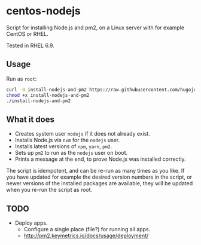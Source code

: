 # centos-nodejs

Script for installing Node.js and pm2, on a Linux server with for example CentOS or RHEL.

Tested in RHEL 6.9.

## Usage

Run as `root`:

```bash
curl -O install-nodejs-and-pm2 https://raw.githubusercontent.com/hugojosefson/centos-nodejs/master/install-nodejs-and-pm2
chmod +x install-nodejs-and-pm2
./install-nodejs-and-pm2
```

## What it does

 * Creates system user `nodejs` if it does not already exist.
 * Installs Node.js via `nvm` for the `nodejs` user.
 * Installs latest versions of `npm`, `yarn`, `pm2`.
 * Sets up `pm2` to run as the `nodejs` user on boot.
 * Prints a message at the end, to prove Node.js was installed correctly.

The script is idempotent, and can be re-run as many times as you like.
If you have updated for example the desired version numbers in the script,
or newer versions of the installed packages are available, they will be
updated when you re-run the script as root.

## TODO

 * Deploy apps.
    * Configure a single place (file?) for running all apps.
    * http://pm2.keymetrics.io/docs/usage/deployment/
